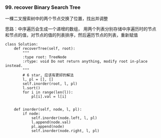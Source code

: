 ### 99. recover Binary Search Tree

一棵二叉搜索树中的两个节点交换了位置，找出并调整

思路：中序遍历会生成一个递增的数组， 用两个列表分别存储中序遍历时的节点和节点的值，对节点的值的列表排序，然后遍历节点的列表，重新赋值

```
class Solution:
    def recoverTree(self, root):
        """
        :type root: TreeNode
        :rtype: void Do not return anything, modify root in-place instead.
        """
        # 6 star, 应该有更好的解法
        l, pl = [], []
        self.inorder(root, l, pl)
        l.sort()
        for i in range(len(l)):
            pl[i].val = l[i]


    def inorder(self, node, l, pl):
        if node:
            self.inorder(node.left, l, pl)
            l.append(node.val)
            pl.append(node)
            self.inorder(node.right, l, pl)
```
